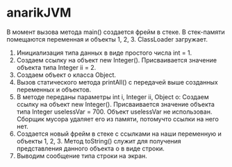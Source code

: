 # anarikJVM

В момент вызова метода main() создается фрейм в стеке. В стек-памяти помещаются переменная и объекты 1, 2, 3.
ClassLoader загружает.
1. Инициализация типа данных в виде простого числа int = 1.
2. Создаем ссылку на объект new Integer(). Присваивается значение объекта типа Integer ii = 2.
3. Создаем объект o класса Object.
4. Вызов статического метода printAll() с передачей выше созданных переменных и объектов.
5. В методе переданы параметры int i, Integer ii, Object o:
   Создаем ссылку на объект new Integer(). Присваивается значение объекта типа Integer uselessVar = 700.
   Объект uselessVar не использован. Сборщик мусора удаляет его из памяти, потомучто ссылки на него нет. 
6. Создается новый фрейм в стеке с ссылками на наши переменную и объекты 1, 2, 3.
   Метод toString() служит для получения представления данного объекта o в виде строки.
7. Выводим сообщение типа строки на экран.

